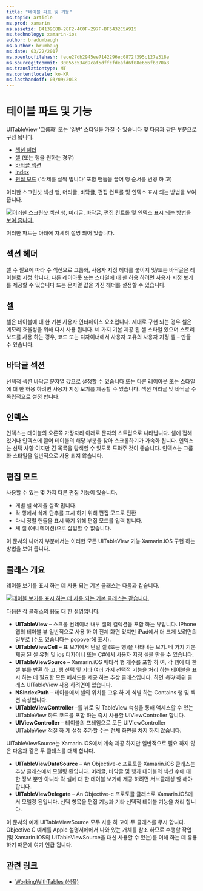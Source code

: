 ```yaml
---
title: "테이블 파트 및 기능"
ms.topic: article
ms.prod: xamarin
ms.assetid: B4139C8B-28F2-4C0F-297F-BF5432C5A915
ms.technology: xamarin-ios
author: bradumbaugh
ms.author: brumbaug
ms.date: 03/22/2017
ms.openlocfilehash: fece27db2945ee7142296ec0872f395c127e318e
ms.sourcegitcommit: 30055c534d9caf5dffcfdeafd6f08e666fb870a8
ms.translationtype: MT
ms.contentlocale: ko-KR
ms.lasthandoff: 03/09/2018
---
```

# <a name="table-parts-and-functionality"></a>테이블 파트 및 기능

UITableView '그룹화' 또는 '일반' 스타일을 가질 수 있습니다 및 다음과 같은 부분으로 구성 됩니다.

-  [섹션 헤더](#Section_Header)
-  [셀](#Cells) (또는 행을 원하는 경우)
-  [바닥글 섹션](#Section_Footer)
-  [Index](#Index)
-  [편집 모드](#Edit_Features) ('삭제를 살짝 밉니다' 포함 핸들을 끌어 행 순서를 변경 하 고) 

이러한 스크린샷 섹션 행, 머리글, 바닥글, 편집 컨트롤 및 인덱스 표시 되는 방법을 보여 줍니다.

 [![](table-parts-and-functionality-images/image1a.png "이러한 스크린샷 섹션 행, 머리글, 바닥글, 편집 컨트롤 및 인덱스 표시 되는 방법을 보여 줍니다.")](table-parts-and-functionality-images/image1a.png#lightbox)

이러한 파트는 아래에 자세히 설명 되어 있습니다.

<a name="Section_Header" />

## <a name="section-header"></a>섹션 헤더

셀 수 필요에 따라 수 섹션으로 그룹화, 사용자 지정 헤더를 붙이지 및/또는 바닥글은 레이블로 지정 합니다. 다른 레이아웃 또는 스타일에 대 한 허용 하려면 사용자 지정 보기를 제공할 수 있습니다 또는 문자열 값을 가진 헤더를 설정할 수 있습니다.

<a name="Cells" />

## <a name="cells"></a>셀

셀은 테이블에 대 한 기본 사용자 인터페이스 요소입니다. 제대로 구현 되는 경우 셀은 메모리 효율성을 위해 다시 사용 됩니다. 네 가지 기본 제공 된 셀 스타일 있으며 스토리 보드를 사용 하는 경우, 코드 또는 디자이너에서 사용자 고유의 사용자 지정 셀 – 만들 수 있습니다.

<a name="Section_Footer"/>

## <a name="section-footer"></a>바닥글 섹션

선택적 섹션 바닥글 문자열 값으로 설정할 수 있습니다 또는 다른 레이아웃 또는 스타일에 대 한 허용 하려면 사용자 지정 보기를 제공할 수 있습니다. 섹션 머리글 및 바닥글 수 독립적으로 설정 합니다.

<a name="Index" />

## <a name="index"></a>인덱스

인덱스는 테이블의 오른쪽 가장자리 아래로 문자의 스트립으로 나타납니다.
셀에 접해 있거나 인덱스에 끌어 테이블의 해당 부분을 찾아 스크롤하기가 가속화 됩니다. 인덱스는 선택 사항 이지만 긴 목록을 탐색할 수 있도록 도와주 것이 좋습니다. 인덱스는 그룹화 스타일을 일반적으로 사용 되지 않습니다.

<a name="Edit_Features" />

## <a name="editing-mode"></a>편집 모드

사용할 수 있는 몇 가지 다른 편집 기능이 있습니다.

- 개별 셀 삭제을 살짝 밉니다.
- 각 행에서 삭제 단추를 표시 하기 위해 편집 모드로 전환 
- 다시 정렬 핸들을 표시 하기 위해 편집 모드를 입력 합니다. 
- 새 셀 (애니메이션)으로 삽입할 수 없습니다.

이 문서의 나머지 부분에서는 이러한 모든 UITableView 기능 Xamarin.iOS 구현 하는 방법을 보여 줍니다.


## <a name="classes-overview"></a>클래스 개요

테이블 보기를 표시 하는 데 사용 되는 기본 클래스는 다음과 같습니다.

[![](table-parts-and-functionality-images/classdiagram.png "테이블 보기를 표시 하는 데 사용 되는 기본 클래스는 같습니다.")](table-parts-and-functionality-images/classdiagram.png#lightbox)

다음은 각 클래스의 용도 대 한 설명입니다.

- **UITableView** – 스크롤 컨테이너 내부 셀의 컬렉션을 포함 하는 뷰입니다. IPhone 앱의 테이블 뷰 일반적으로 사용 하 여 전체 화면 있지만 iPad에서 더 크게 보려면의 일부로 (수도 있습니다는 popover에 표시). 
- **UITableViewCell** – 표 보기에서 단일 셀 (또는 행)을 나타내는 보기. 네 가지 기본 제공 된 셀 유형 및 ios 디자이너 또는 C#에서 사용자 지정 셀을 만들 수 있습니다. 
- **UITableViewSource** – Xamarin.iOS 배타적 행 개수를 포함 하 여, 각 행에 대 한 셀 뷰를 반환 하 고, 행 선택 및 기타 여러 가지 선택적 기능을 처리 하는 테이블을 표시 하는 데 필요한 모든 메서드를 제공 하는 추상 클래스입니다. 하면 *해야* 하위 클래스 UITableView 사용 하려면이 있습니다. 
- **NSIndexPath** – 테이블에서 셀의 위치를 고유 하 게 식별 하는 Contains 행 및 섹션 속성입니다. 
- **UITableViewController** –를 뷰로 및 TableView 속성을 통해 액세스할 수 있는 UITableView 하드 코드를 포함 하는 즉시 사용할 UIViewController 합니다. 
- **UIViewController** – 테이블의 프레임으로 모든 UIViewController UITableView 적절 하 게 설정 추가할 수는 전체 화면을 차지 하지 않습니다. 

UITableViewSource는 Xamarin.iOS에서 계속 제공 하지만 일반적으로 필요 하지 않은 다음과 같은 두 클래스를 대체 합니다.

- **UITableViewDataSource** – An Objective-c 프로토콜 Xamarin.iOS 클래스는 추상 클래스에서 모델링 된입니다. 머리글, 바닥글 및 행과 테이블의 섹션 수에 대 한 정보 뿐만 아니라 각 셀에 대 한 테이블 보기에 제공 하려면 서브클래싱 할 해야 합니다. 
- **UITableViewDelegate** – An Objective-c 프로토콜 클래스로 Xamarin.iOS에서 모델링 된입니다. 선택 항목을 편집 기능과 기타 선택적 테이블 기능을 처리 합니다. 

이 문서의 예제 UITableViewSource 모두 사용 하 고이 두 클래스를 무시 합니다. Objective C 예제를 Apple 설명서에에서 나와 있는 개체를 참조 하므로 수행할 작업 (및 Xamarin.iOS의 UITableViewSource을 대신 사용할 수 있는)를 이해 하는 데 유용 하기 때문에 여기 언급 됩니다.

## <a name="related-links"></a>관련 링크

- [WorkingWithTables (샘플)](https://developer.xamarin.com/samples/monotouch/WorkingWithTables)
